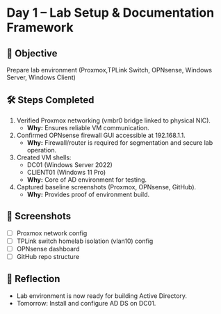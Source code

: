 # Day 1 – Lab Setup & Documentation Framework

## 🎯 Objective
Prepare lab environment (Proxmox,TPLink Switch, OPNsense, Windows Server, Windows Client)

## 🛠 Steps Completed
1. Verified Proxmox networking (vmbr0 bridge linked to physical NIC).  
   - **Why:** Ensures reliable VM communication.  
2. Confirmed OPNsense firewall GUI accessible at 192.168.1.1.  
   - **Why:** Firewall/router is required for segmentation and secure lab operation.  
3. Created VM shells:  
   - DC01 (Windows Server 2022)  
   - CLIENT01 (Windows 11 Pro)  
   - **Why:** Core of AD environment for testing.  
4. Captured baseline screenshots (Proxmox, OPNsense, GitHub).  
   - **Why:** Provides proof of environment build.  

## 📸 Screenshots
- [ ] Proxmox network config
- [ ] TPLink switch homelab isolation (vlan10) config  
- [ ] OPNsense dashboard  
- [ ] GitHub repo structure  

## 🧠 Reflection
- Lab environment is now ready for building Active Directory.   
- Tomorrow: Install and configure AD DS on DC01.
